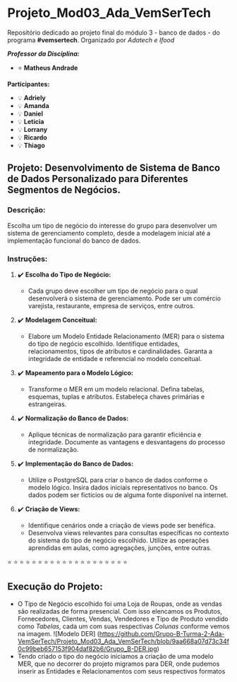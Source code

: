 # Projeto_Mod03_Ada_VemSerTech

Repositório dedicado ao projeto final do módulo 3 - banco de dados - do programa **#vemsertech**. 
Organizado por *Adatech e Ifood*

***Professor da Disciplina:***
- <i class="fa fa-star"></i> :star:
 **Matheus Andrade**
 
**Participantes:** 
- <i class="fa fa-lightbulb"></i> :bulb:
**Adriely**
- <i class="fa fa-lightbulb"></i> :bulb:
**Amanda**
- <i class="fa fa-lightbulb"></i> :bulb:
**Daniel**
- <i class="fa fa-lightbulb"></i> :bulb:
**Leticia**
- <i class="fa fa-lightbulb"></i> :bulb:
 **Lorrany**
- <i class="fa fa-lightbulb"></i> :bulb:
**Ricardo**
- <i class="fa fa-lightbulb"></i> :bulb:
**Thiago**

## Projeto: Desenvolvimento de Sistema de Banco de Dados Personalizado para Diferentes Segmentos de Negócios.



### Descrição:
Escolha um tipo de negócio do interesse do grupo para desenvolver um sistema de gerenciamento completo, desde a modelagem inicial até a implementação funcional do banco de dados.

### Instruções:

1. <i class="fa fa-check"></i> :heavy_check_mark:
 **Escolha do Tipo de Negócio:**
   - Cada grupo deve escolher um tipo de negócio para o qual desenvolverá o sistema de gerenciamento. Pode ser um comércio varejista, restaurante, empresa de serviços, entre outros.

2. <i class="fa fa-check"></i> :heavy_check_mark:
 **Modelagem Conceitual:**
   - Elabore um Modelo Entidade Relacionamento (MER) para o sistema do tipo de negócio escolhido. Identifique entidades, relacionamentos, tipos de atributos e cardinalidades. Garanta a integridade de entidade e referencial no modelo conceitual.

3. <i class="fa fa-check"></i> :heavy_check_mark:
 **Mapeamento para o Modelo Lógico:**
   - Transforme o MER em um modelo relacional. Defina tabelas, esquemas, tuplas e atributos. Estabeleça chaves primárias e estrangeiras.

4. <i class="fa fa-check"></i> :heavy_check_mark:
 **Normalização do Banco de Dados:**
   - Aplique técnicas de normalização para garantir eficiência e integridade. Documente as vantagens e desvantagens do processo de normalização.

5. <i class="fa fa-check"></i> :heavy_check_mark:
 **Implementação do Banco de Dados:**
   - Utilize o PostgreSQL para criar o banco de dados conforme o modelo lógico. Insira dados iniciais representativos no banco. Os dados podem ser fictícios ou de alguma fonte disponível na internet.

6. <i class="fa fa-check"></i> :heavy_check_mark:
 **Criação de Views:**
   - Identifique cenários onde a criação de views pode ser benéfica.
   - Desenvolva views relevantes para consultas específicas no contexto do sistema do tipo de negócio escolhido. Utilize as operações aprendidas em aulas, como agregações, junções, entre outras.

<i class="fa fa-star"></i> :star: <i class="fa fa-star"></i> :star: <i class="fa fa-star"></i> :star: <i class="fa fa-star"></i> :star:<i class="fa fa-star"></i> :star: <i class="fa fa-star"></i> :star: <i class="fa fa-star"></i> :star: <i class="fa fa-star"></i> :star: <i class="fa fa-star"></i> :star:<i class="fa fa-star"></i> :star: <i class="fa fa-star"></i> :star: <i class="fa fa-star"></i> :star: <i class="fa fa-star"></i> :star: <i class="fa fa-star"></i> :star:<i class="fa fa-star"></i> :star: <i class="fa fa-star"></i> :star: <i class="fa fa-star"></i> :star: <i class="fa fa-star"></i> :star: <i class="fa fa-star"></i> :star:<i class="fa fa-star"></i> :star:

##                                  Execução do Projeto:

- O Tipo de Negócio escolhido foi uma Loja de Roupas, onde as vendas são realizadas de forma presencial. Com isso elencamos os Produtos, Fornecedores, Clientes, Vendas, Vendedores e Tipo de Produto vendido como *Tabelas*, cada um com suas respectivas *Colunas* conforme vemos na imagem.
   ![Modelo DER] (https://github.com/Grupo-B-Turma-2-Ada-VemSerTech/Projeto_Mod03_Ada_VemSerTech/blob/9aa668a07d73c34f0c99beb657153f904daf82b6/Grupo_B-DER.jpg)
- Tendo criado o tipo do negócio iniciamos a criação de uma modelo MER, que no decorrer do projeto migramos para DER, onde pudemos inserir as Entidades e Relacionamentos com seus respectivos formatos
    

